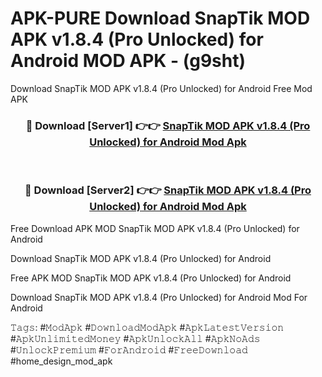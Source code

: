 # APK-PURE Download SnapTik MOD APK v1.8.4 (Pro Unlocked) for Android MOD APK - (g9sht)
Download SnapTik MOD APK v1.8.4 (Pro Unlocked) for Android Free Mod APK

<div align="center">
<h3>🔴 Download [Server1] 👉👉 <a href="https://apk-comot.site?title=SnapTik_MOD_APK_v1.8.4_(Pro_Unlocked)_for_Android">SnapTik MOD APK v1.8.4 (Pro Unlocked) for Android Mod Apk</a></h3><br>

<h3>🔴 Download [Server2] 👉👉 <a href="https://apk-comot.site?title=SnapTik_MOD_APK_v1.8.4_(Pro_Unlocked)_for_Android">SnapTik MOD APK v1.8.4 (Pro Unlocked) for Android Mod Apk</a></h3>
</div>


Free Download APK MOD SnapTik MOD APK v1.8.4 (Pro Unlocked) for Android

Download SnapTik MOD APK v1.8.4 (Pro Unlocked) for Android 

Free APK MOD SnapTik MOD APK v1.8.4 (Pro Unlocked) for Android 

Download SnapTik MOD APK v1.8.4 (Pro Unlocked) for Android Mod For Android

𝚃𝚊𝚐𝚜: #𝙼𝚘𝚍𝙰𝚙𝚔 #𝙳𝚘𝚠𝚗𝚕𝚘𝚊𝚍𝙼𝚘𝚍𝙰𝚙𝚔 #𝙰𝚙𝚔𝙻𝚊𝚝𝚎𝚜𝚝𝚅𝚎𝚛𝚜𝚒𝚘𝚗 #𝙰𝚙𝚔𝚄𝚗𝚕𝚒𝚖𝚒𝚝𝚎𝚍𝙼𝚘𝚗𝚎𝚢 #𝙰𝚙𝚔𝚄𝚗𝚕𝚘𝚌𝚔𝙰𝚕𝚕 #𝙰𝚙𝚔𝙽𝚘𝙰𝚍𝚜 #𝚄𝚗𝚕𝚘𝚌𝚔𝙿𝚛𝚎𝚖𝚒𝚞𝚖 #𝙵𝚘𝚛𝙰𝚗𝚍𝚛𝚘𝚒𝚍 #𝙵𝚛𝚎𝚎𝙳𝚘𝚠𝚗𝚕𝚘𝚊𝚍 #home_design_mod_apk